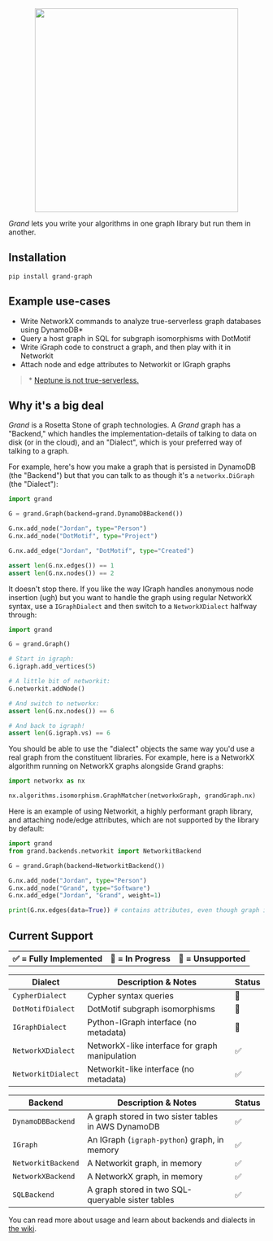 <div align=center><img src="docs/grand.png" width=400 /></div>

_Grand_ lets you write your algorithms in one graph library but run them in another.

## Installation

```shell
pip install grand-graph
```

## Example use-cases

-   Write NetworkX commands to analyze true-serverless graph databases using DynamoDB\*
-   Query a host graph in SQL for subgraph isomorphisms with DotMotif
-   Write iGraph code to construct a graph, and then play with it in Networkit
-   Attach node and edge attributes to Networkit or IGraph graphs

> \* [Neptune is not true-serverless.](docs/What-About-Neptune.md)

## Why it's a big deal

_Grand_ is a Rosetta Stone of graph technologies. A _Grand_ graph has a "Backend," which handles the implementation-details of talking to data on disk (or in the cloud), and an "Dialect", which is your preferred way of talking to a graph.

For example, here's how you make a graph that is persisted in DynamoDB (the "Backend") but that you can talk to as though it's a `networkx.DiGraph` (the "Dialect"):

```python
import grand

G = grand.Graph(backend=grand.DynamoDBBackend())

G.nx.add_node("Jordan", type="Person")
G.nx.add_node("DotMotif", type="Project")

G.nx.add_edge("Jordan", "DotMotif", type="Created")

assert len(G.nx.edges()) == 1
assert len(G.nx.nodes()) == 2
```

It doesn't stop there. If you like the way IGraph handles anonymous node insertion (ugh) but you want to handle the graph using regular NetworkX syntax, use a `IGraphDialect` and then switch to a `NetworkXDialect` halfway through:

```python
import grand

G = grand.Graph()

# Start in igraph:
G.igraph.add_vertices(5)

# A little bit of networkit:
G.networkit.addNode()

# And switch to networkx:
assert len(G.nx.nodes()) == 6

# And back to igraph!
assert len(G.igraph.vs) == 6
```

You should be able to use the "dialect" objects the same way you'd use a real graph from the constituent libraries. For example, here is a NetworkX algorithm running on NetworkX graphs alongside Grand graphs:

```python
import networkx as nx

nx.algorithms.isomorphism.GraphMatcher(networkxGraph, grandGraph.nx)
```

Here is an example of using Networkit, a highly performant graph library, and attaching node/edge attributes, which are not supported by the library by default:

```python
import grand
from grand.backends.networkit import NetworkitBackend

G = grand.Graph(backend=NetworkitBackend())

G.nx.add_node("Jordan", type="Person")
G.nx.add_node("Grand", type="Software")
G.nx.add_edge("Jordan", "Grand", weight=1)

print(G.nx.edges(data=True)) # contains attributes, even though graph is stored in networkit
```

## Current Support

<table><tr>
<th>✅ = Fully Implemented</th>
<th>🤔 = In Progress</th>
<th>🔴 = Unsupported</th>
</tr></table>

| Dialect            | Description & Notes                            | Status |
| ------------------ | ---------------------------------------------- | ------ |
| `CypherDialect`    | Cypher syntax queries                          | 🔴     |
| `DotMotifDialect`  | DotMotif subgraph isomorphisms                 | 🤔     |
| `IGraphDialect`    | Python-IGraph interface (no metadata)          | 🤔     |
| `NetworkXDialect`  | NetworkX-like interface for graph manipulation | ✅     |
| `NetworkitDialect` | Networkit-like interface (no metadata)         | ✅     |

| Backend            | Description & Notes                                 | Status |
| ------------------ | --------------------------------------------------- | ------ |
| `DynamoDBBackend`  | A graph stored in two sister tables in AWS DynamoDB | ✅     |
| `IGraph`           | An IGraph (`igraph-python`) graph, in memory        | ✅     |
| `NetworkitBackend` | A Networkit graph, in memory                        | ✅     |
| `NetworkXBackend`  | A NetworkX graph, in memory                         | ✅     |
| `SQLBackend`       | A graph stored in two SQL-queryable sister tables   | ✅     |

You can read more about usage and learn about backends and dialects in [the wiki](https://github.com/aplbrain/grand/wiki).
